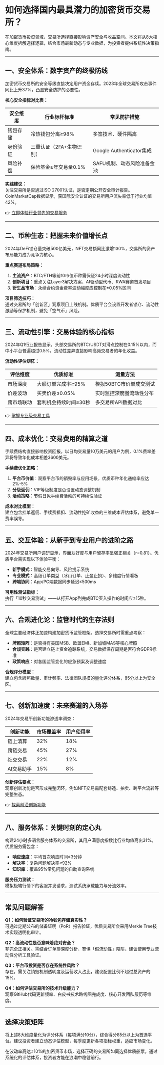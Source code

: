 # 如何选择国内最具潜力的加密货币交易所？

在加密货币投资领域，交易所选择直接影响资产安全与收益空间。本文将从8大核心维度拆解选择逻辑，结合市场最新动态与专业数据，为投资者提供系统性决策指南。

---

## 一、安全体系：数字资产的终极防线

加密货币交易所的安全等级直接决定用户资金存续。2023年全球交易所攻击事件同比上升37%，凸显安全防护的必要性。

**核心安全指标对比表：**

| 安全维度       | 行业标杆标准            | 常见防护措施                     |
|----------------|-------------------------|----------------------------------|
| 钱包存储       | 冷热钱包分离≥98%        | 多签技术、硬件隔离               |
| 身份验证       | 三重认证（2FA+生物识别）| Google Authenticator集成         |
| 风险补偿       | 保险基金≥年交易量0.1%   | SAFU机制、动态风险准备金池       |

**实践建议：**  
关注交易所是否通过ISO 27001认证，是否定期公开安全审计报告。CoinMarketCap数据显示，获国际安全认证的交易所用户流失率低于行业均值42%。

👉 [立即体验行业领先的交易服务](https://bit.ly/okx_welcome)

---

## 二、币种生态：把握未来价值增长点

2024年DeFi锁仓量突破500亿美元，NFT交易额同比激增130%，交易所的资产布局能力成为竞争力核心。

**重点赛道布局策略：**

1. **主流资产**：BTC/ETH等前10市值币种需保证24小时深度流动性
2. **创新项目**：重点关注Layer3解决方案、AI驱动型代币、RWA赛道首发项目
3. **衍生品市场**：永续合约资金费率波动幅度应控制在±0.05%区间

**项目筛选技巧：**  
通过交易所的「创新区」观察项目上线机制。优质平台会设置开发者锁仓、流动性激励等保护机制，避免「空气币」风险。

---

## 三、流动性引擎：交易体验的核心指标

2024年Q1行业报告显示，头部交易所的BTC/USDT对滑点控制在0.15%以内，而中小平台普遍超过0.5%。流动性差异直接影响高频交易者的年化收益。

**流动性评估矩阵：**

| 评估维度   | 优质标准               | 测量方法                     |
|------------|------------------------|------------------------------|
| 市场深度   | 大额订单完成率≥95%     | 模拟50BTC市价单成交测试      |
| 价差波动   | 买卖价差≤0.05%         | 实时监控深度图流动性分布     |
| 跨市场联动 | 套利机会持续时间≤30秒  | 多交易所API数据对比          |

👉 [掌握专业级交易工具](https://bit.ly/okx_welcome)

---

## 四、成本优化：交易费用的精算之道

手续费结构直接影响投资回报。以日均交易量10万美元的用户为例，0.1%费率差异将导致年化成本相差3600美元。

**手续费优化策略：**

1. **平台币价值**：观察平台币的销毁率与应用场景，优质币种年化通缩率应达2%-5%
2. **分级返佣**：VIP等级制度是否设置动态调整机制
3. **活动策略**：节假日免手续费活动的可持续性验证

**成本对比模型：**  
建立包含挂单返佣、手续费抵扣、流动性挖矿收益的三维成本评估体系，避免单一费率误导。

---

## 五、交互体验：从新手到专业用户的进阶之路

2024年交易所用户调研显示，界面友好度与用户留存率呈强正相关（r=0.81）。优质平台需实现以下体验平衡：

- **新手模式**：智能交易向导、风险提示系统
- **专业模式**：高级订单类型（冰山订单、止盈止损）、多维度行情看板
- **跨端协同**：App/PC端数据同步延迟≤500ms

**可用性测试指标：**  
执行「10秒交易测试」——从打开App到完成BTC买入操作的时间应≤15秒。

---

## 六、合规进化论：监管时代的生存法则

全球主要经济体正加速构建加密货币监管框架。选择交易所时需重点考察：

- **牌照矩阵**：是否持有美国MSB、欧盟EMI、新加坡MAS等核心牌照
- **合规实践**：是否建立链上资金追踪系统，交易数据保存周期是否符合GDPR标准
- **政策响应**：对各国监管变化的应急预案及调整速度

**合规评分模型：**  
建立包含牌照数量、审计频率、法律团队规模的量化评分体系，85分以上为安全区。

---

## 七、创新加速度：未来赛道的入场券

2024年交易所创新功能渗透率调查：

| 创新功能          | 市场覆盖率 | 用户使用率 |
|-------------------|------------|------------|
| 链上清算          | 32%        | 18%        |
| 跨链交易          | 45%        | 27%        |
| 社交交易          | 22%        | 12%        |
| AI交易助手        | 15%        | 8%         |

**创新评估要点：**  
观察创新功能是否形成完整闭环，例如NFT交易需配套铸造、拍卖、跨平台流转等完整生态。

👉 [探索前沿创新功能](https://bit.ly/okx_welcome)

---

## 八、服务体系：关键时刻的定心丸

构建24小时多语言服务体系的交易所，其用户满意度指数比行业均值高出31%。优质服务需包含：

- **响应速度**：平均首次响应时间≤3分钟
- **解决率**：复杂问题解决率≥92%
- **知识库**：覆盖95%常见问题的自助查询系统

**服务压力测试：**  
模拟极端行情下的客服并发请求，测试系统承载能力与分流效率。

---

## 常见问题解答

**Q1：如何验证交易所的冷钱包存储真实性？**  
可通过定期公布的储备证明（PoR）报告验证，优质交易所会采用Merkle Tree技术实现透明化审计。

**Q2：高流动性是否意味着绝对安全？**  
非完全正相关。需结合订单簿深度分析，警惕「假流动性」陷阱，建议使用专业流动性分析工具验证。

**Q3：平台币投资是否存在系统性风险？**  
存在。需关注销毁机制透明度及运营收入占比，建议配置比例不超过总资产的15%。

**Q4：如何评估交易所的技术升级能力？**  
观察GitHub代码更新频率、白皮书技术路线图完成度、核心开发团队履历等维度。

---

## 选择决策矩阵

将上述8大维度量化为评分体系（每项满分10分），综合得分85分以上为首选平台。建议投资者建立动态评估模型，每季度更新各项指标权重，适应市场变化。

在波动率高达±10%的加密货币市场，选择正确的交易所如同选择优质船票。通过系统化的评估体系，投资者方能在浪潮中稳健前行。